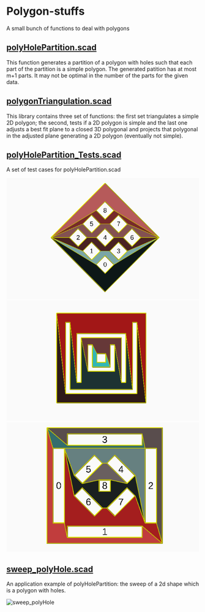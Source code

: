 # Polygon-stuffs
A small bunch of functions to deal with polygons

## [polyHolePartition.scad](polyHolePartition.scad)

This function generates a partition of a polygon with holes such that
each part of the partition is a simple polygon.
The generated patition has at most m+1 parts.
It may not be optimal in the number of the parts for the given data.

## [polygonTriangulation.scad](polygonTriangulation.scad)

This library contains three set of functions: the first set triangulates a
simple 2D polygon; the second, tests if a 2D polygon is simple and
the last one adjusts a best fit plane to a closed 3D polygonal and projects that 
polygonal in the adjusted plane generating a 2D polygon (eventually not simple).

## [polyHolePartition_Tests.scad](polyHolePartition_Tests.scad)

A set of test cases for polyHolePartition.scad

![polyHolePartition_Tests](polyHolePartition_Tests_1.PNG)
![polyHolePartition_Tests](polyHolePartition_Tests_2.PNG)
![polyHolePartition_Tests](polyHolePartition_Tests_3.PNG)

## [sweep_polyHole.scad](sweep_polyHole.scad)

An application example of polyHolePartition: the sweep of a 2d shape which is a polygon with holes.

![sweep_polyHole](sweep_polyHoles_1.PNG.PNG)
